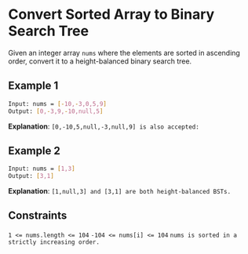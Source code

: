 # Convert Sorted Array to Binary Search Tree

Given an integer array `nums` where the elements are sorted in ascending order, convert it to a height-balanced binary search tree.

## Example 1

```bash
Input: nums = [-10,-3,0,5,9]
Output: [0,-3,9,-10,null,5]
```

**Explanation**: `[0,-10,5,null,-3,null,9] is also accepted:`

## Example 2

```bash
Input: nums = [1,3]
Output: [3,1]
```

**Explanation**: `[1,null,3] and [3,1] are both height-balanced BSTs.`

## Constraints

`1 <= nums.length <= 104`
`-104 <= nums[i] <= 104`
`nums is sorted in a strictly increasing order.`

